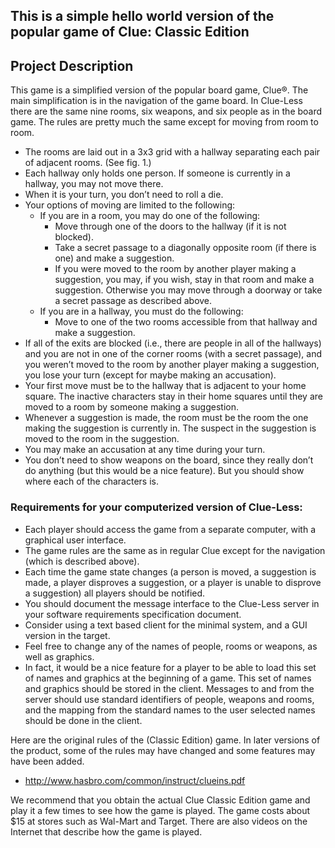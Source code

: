 ## This is a simple hello world version of the popular game of Clue: Classic Edition

## Project Description
This game is a simplified version of the popular board game, Clue®. The main simplification is
in the navigation of the game board. In Clue-Less there are the same nine rooms, six weapons,
and six people as in the board game. The rules are pretty much the same except for moving from
room to room.
-  The rooms are laid out in a 3x3 grid with a hallway separating each pair of adjacent rooms.
(See fig. 1.)
-  Each hallway only holds one person. If someone is currently in a hallway, you may not
move there.
-  When it is your turn, you don’t need to roll a die.
-  Your options of moving are limited to the following:
    - If you are in a room, you may do one of the following:
        * Move through one of the doors to the hallway (if it is not blocked).
        * Take a secret passage to a diagonally opposite room (if there is one) and make a
suggestion.
        * If you were moved to the room by another player making a suggestion, you may, if
you wish, stay in that room and make a suggestion. Otherwise you may move
through a doorway or take a secret passage as described above.
    - If you are in a hallway, you must do the following:
        * Move to one of the two rooms accessible from that hallway and make a suggestion.
- If all of the exits are blocked (i.e., there are people in all of the hallways) and you are not in
one of the corner rooms (with a secret passage), and you weren’t moved to the room by
another player making a suggestion, you lose your turn (except for maybe making an
accusation).
- Your first move must be to the hallway that is adjacent to your home square. The inactive
characters stay in their home squares until they are moved to a room by someone making a
suggestion.
- Whenever a suggestion is made, the room must be the room the one making the suggestion
is currently in. The suspect in the suggestion is moved to the room in the suggestion.
- You may make an accusation at any time during your turn.
- You don’t need to show weapons on the board, since they really don’t do anything (but this
would be a nice feature). But you should show where each of the characters is.

### Requirements for your computerized version of Clue-Less:
- Each player should access the game from a separate computer, with a graphical user
interface.
- The game rules are the same as in regular Clue except for the navigation (which is described
above).
- Each time the game state changes (a person is moved, a suggestion is made, a player
disproves a suggestion, or a player is unable to disprove a suggestion) all players should be
notified.
- You should document the message interface to the Clue-Less server in your software
requirements specification document. 
- Consider using a text based client for the minimal system, and a GUI version in the target. 
- Feel free to change any of the names of people, rooms or weapons, as well as graphics.
- In fact, it would be a nice feature for a player to be able to load this set of names and
graphics at the beginning of a game. This set of names and graphics should be stored in the
client. Messages to and from the server should use standard identifiers of people, weapons
and rooms, and the mapping from the standard names to the user selected names should be
done in the client.

Here are the original rules of the (Classic Edition) game. In later versions of the product, some
of the rules may have changed and some features may have been added.
- http://www.hasbro.com/common/instruct/clueins.pdf

We recommend that you obtain the actual Clue Classic Edition game and play it a few times to
see how the game is played. The game costs about $15 at stores such as Wal-Mart and Target.
There are also videos on the Internet that describe how the game is played. 